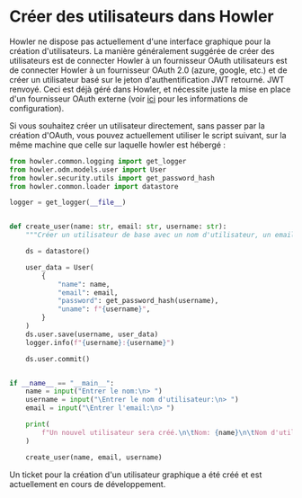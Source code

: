# Créer des utilisateurs dans Howler

Howler ne dispose pas actuellement d'une interface graphique pour la création d'utilisateurs. La manière généralement suggérée de créer des utilisateurs est de connecter Howler à un fournisseur OAuth
utilisateurs est de connecter Howler à un fournisseur OAuth 2.0 (azure, google, etc.) et de créer un utilisateur basé sur le jeton d'authentification JWT retourné.
JWT renvoyé. Ceci est déjà géré dans Howler, et nécessite juste la mise en place d'un fournisseur OAuth externe
(voir [ici](/howler-docs/installation/configuration/#oauthprovider) pour les informations de configuration).

Si vous souhaitez créer un utilisateur directement, sans passer par la création d'OAuth, vous pouvez actuellement utiliser le script suivant,
sur la même machine que celle sur laquelle howler est hébergé :

```python
from howler.common.logging import get_logger
from howler.odm.models.user import User
from howler.security.utils import get_password_hash
from howler.common.loader import datastore

logger = get_logger(__file__)


def create_user(name: str, email: str, username: str):
    """Créer un utilisateur de base avec un nom d'utilisateur, un email et un mot de passe"""

    ds = datastore()

    user_data = User(
        {
            "name": name,
            "email": email,
            "password": get_password_hash(username),
            "uname": f"{username}",
        }
    )
    ds.user.save(username, user_data)
    logger.info(f"{username}:{username}")

    ds.user.commit()


if __name__ == "__main__":
    name = input("Entrer le nom:\n> ")
    username = input("\Entrer le nom d'utilisateur:\n> ")
    email = input("\Entrer l'email:\n> ")

    print(
        f"Un nouvel utilisateur sera créé.\n\tNom: {name}\n\tNom d'utilisateur: {username}\n\tEmail: {email}"
    )

    create_user(name, email, username)
```

Un ticket pour la création d'un utilisateur graphique a été créé et est actuellement en cours de développement.
